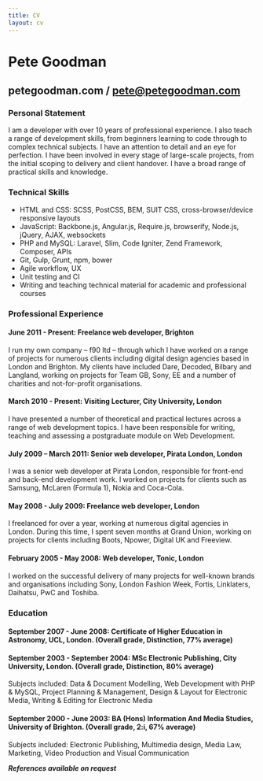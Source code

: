 ```yaml
---
title: CV
layout: cv
---
```


# Pete Goodman

## petegoodman.com / pete@petegoodman.com

### Personal Statement

I am a developer with over 10 years of professional experience. I also teach a range of development skills, from beginners learning to code through to complex technical subjects. I have an attention to detail and an eye for perfection. I have been involved in every stage of large-scale projects, from the initial scoping to delivery and client handover. I have a broad range of practical skills and knowledge.


### Technical Skills

- HTML and CSS: SCSS, PostCSS, BEM, SUIT CSS, cross-browser/device responsive layouts
- JavaScript: Backbone.js, Angular.js, Require.js, browserify, Node.js, jQuery, AJAX, websockets
- PHP and MySQL: Laravel, Slim, Code Igniter, Zend Framework, Composer, APIs
- Git, Gulp, Grunt, npm, bower
- Agile workflow, UX
- Unit testing and CI
- Writing and teaching technical material for academic and professional courses


### Professional Experience

#### June 2011 - Present: Freelance web developer, Brighton

I run my own company – f90 ltd – through which I have worked on a range of projects for numerous clients including digital design agencies based in London and Brighton. My clients have included Dare, Decoded, Bilbary and Langland, working on projects for Team GB, Sony, EE and a number of charities and not-for-profit organisations.

#### March 2010 - Present: Visiting Lecturer, City University, London

I have presented a number of theoretical and practical lectures across a range of web development topics. I have been responsible for writing, teaching and assessing a postgraduate module on Web Development.

#### July 2009 – March 2011: Senior web developer, Pirata London, London

I was a senior web developer at Pirata London, responsible for front-end and back-end development work. I worked on projects for clients such as Samsung, McLaren (Formula 1), Nokia and Coca-Cola.

#### May 2008 - July 2009: Freelance web developer, London

I freelanced for over a year, working at numerous digital agencies in London. During this time, I spent seven months at Grand Union, working on projects for clients including Boots, Npower, Digital UK and Freeview.

#### February 2005 - May 2008: Web developer, Tonic, London

I worked on the successful delivery of many projects for well-known brands and organisations including Sony, London Fashion Week, Fortis, Linklaters, Daihatsu, PwC and Toshiba.


### Education

#### September 2007 - June 2008: Certificate of Higher Education in Astronomy, UCL, London. (Overall grade, Distinction, 77% average)

#### September 2003 - September 2004: MSc Electronic Publishing, City University, London. (Overall grade, Distinction, 80% average)
Subjects included: Data & Document Modelling, Web Development with PHP & MySQL, Project Planning & Management, Design & Layout for Electronic Media, Writing & Editing for Electronic Media

#### September 2000 - June 2003: BA (Hons) Information And Media Studies, University of Brighton. (Overall grade, 2:i, 67% average)
Subjects included: Electronic Publishing, Multimedia design, Media Law, Marketing, Video Production and Visual Communication

***References available on request***
